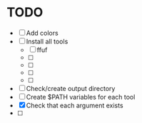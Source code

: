 # TODO

- [ ] Add colors
- [ ] Install all tools
	- [ ] ffuf
	- [ ]
	- [ ]
	- [ ]
	- [ ]
- [ ] Check/create output directory
- [ ] Create $PATH variables for each tool
- [x] Check that each argument exists
- [ ]
